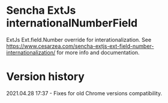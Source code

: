 # Sencha ExtJs internationalNumberField

ExtJs Ext.field.Number override for interationalization. 
See https://www.cesarzea.com/sencha-extjs-ext-field-number-internationalization/ for more info and documentation.

# Version history

2021.04.28 17:37 - Fixes for old Chrome versions compatibility.
